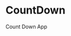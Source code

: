 # CountDown
 Count Down App
     
          
                                                      
                                                                
                                                     
                                       
                                    
               
       
        
  
 
